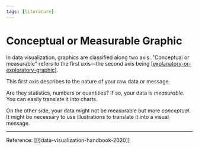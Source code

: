 ```yaml
---
tags: [literature]
---
```


# Conceptual or Measurable Graphic

In data visualization, graphics are classified along two axis. "Conceptual or measurable" refers to the first axis—the second axis being [[explanatory-or-exploratory-graphic]].

This first axis describes to the nature of your raw data or message. 

Are they statistics, numbers or quantities? If so, your data is *measurable*. You can  easily translate it into charts.

On the other side, your data might not be measurable but more *conceptual*. It might  be necessary to use illustrations to translate it into a visual message.

---
Reference: [[§data-visualization-handbook-2020]]

[//begin]: # "Autogenerated link references for markdown compatibility"
[explanatory-or-exploratory-graphic]: ../2-fleeting/explanatory-or-exploratory-graphic "Explanatory or exploratory graphic"
[//end]: # "Autogenerated link references"